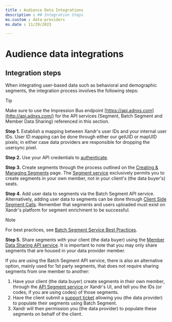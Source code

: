 ```yaml
---
title : Audience Data Integrations
description : ## Integration Steps
ms.custom : data-providers
ms.date : 11/29/2023

---
```



# Audience data integrations

## Integration steps

When integrating user-based data such as behavioral and demographic
segments, the integration process involves the following steps:

> [!TIP]
> Make sure to use the Impression Bus endpoint [https://api.adnxs.com](http://api.adnxs.com/) for the API services (Segment, Batch Segment and Member Data Sharing) referenced in this section.

**Step 1.** Establish a mapping between Xandr's
user IDs and your internal user IDs. User ID mapping can be done through
either our getUID or mapUID pixels; in either case data providers are
responsible for dropping the usersync pixel.

**Step 2.** Use your API credentials to [authenticate](../digital-platform-api/authentication-service.md).

**Step 3.** Create segments through the process outlined on the [Creating  & Managing Segments](creating-and-managing-segments.md) page.
The [Segment service](../digital-platform-api/segment-service.md) exclusively permits you to create segments in your own member, not in your client's (the data buyer's) seats.

**Step 4.** Add user data to segments via the Batch Segment API service.
Alternatively, adding user data to segments can be done through [Client Side
Segment Calls](client-side-segment-calls.md). Remember that segments and users uploaded must exist on Xandr's platform for segment enrichment to be
successful. 

> [!NOTE]
> For best practices, see [Batch Segment Service Best Practices](../digital-platform-api//batch-segment-service-best-practices.md).

**Step 5.** Share segments with your client (the data buyer) using the
[Member Data Sharing API service](member-data-sharing-service.md). It is important to note that you may only share
segments that are housed in your data provider member.

If you are using the Batch Segment API service, there is also an
alternative option, mainly used for 1st party segments, that does not
require sharing segments from one member to another:

1. Have your client (the data buyer) create segments in their own
    member, through the [API Segment service ](../digital-platform-api/segment-service.md) or
    Xandr's UI, and tell you the IDs (or codes,
    if you are using codes) of those segments.
1. Have the client submit a [support ticket](https://help.xandr.com/s/login/) allowing you (the data provider) to populate their segments using Batch Segment.
1. Xandr will then permission you (the data
    provider) to populate these segments on behalf of the client.






